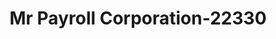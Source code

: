 ---
f_zip-code: 76209
f_state-code: TX
title: Mr Payroll Corporation-22330
f_phone: 940-243-2274
f_city-only: Denton
f_address: 1015 E Mckinney Street Denton
f_location-unique-id: '22330'
slug: mr-payroll-corporation-22330
updated-on: '2024-05-30T13:46:58.046Z'
created-on: '2024-05-30T13:36:59.803Z'
published-on: '2024-05-30T13:54:32.469Z'
f_city-state: cms/city/denton-tx.md
f_company: cms/company/mr-payroll-corporation.md
f_state: cms/state/texas.md
layout: '[payday-loan].html'
tags: payday-loan
---